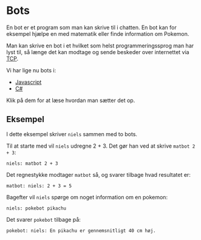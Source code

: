 # Bots

En bot er et program som man kan skrive til i chatten.  En bot kan for
eksempel hjælpe en med matematik eller finde information om Pokemon.

Man kan skrive en bot i et hvilket som helst programmeringssprog man har
lyst til, så længe det kan modtage og sende beskeder over internettet
via [TCP](https://en.wikipedia.org/wiki/Transmission_Control_Protocol).

Vi har lige nu bots i:

  - [Javascript](javascript)
  - [C#](csharp)

Klik på dem for at læse hvordan man sætter det op.


## Eksempel

I dette eksempel skriver `niels` sammen med to bots.

Til at starte med vil `niels` udregne 2 + 3. Det gør han ved at skrive `matbot 2 + 3`:

```
niels: matbot 2 + 3
```

Det regnestykke modtager `matbot` så, og svarer tilbage hvad resultatet er:

```
matbot: niels: 2 + 3 = 5
```

Bagefter vil `niels` spørge om noget information om en pokemon:

```
niels: pokebot pikachu
```

Det svarer `pokebot` tilbage på:

```
pokebot: niels: En pikachu er gennemsnitligt 40 cm høj.
```
